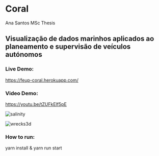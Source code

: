 # Coral
Ana Santos MSc Thesis

## Visualização de dados marinhos aplicados ao planeamento e supervisão de veículos autónomos

### Live Demo:
https://feup-coral.herokuapp.com/

### Video Demo: 
https://youtu.be/tZUFkElf5pE


![salinity](https://user-images.githubusercontent.com/17862764/88907219-4b412a80-d250-11ea-9627-7f130ce88774.png)

![wrecks3d](https://user-images.githubusercontent.com/17862764/88907226-4d0aee00-d250-11ea-9df4-56c339233a13.png)


### How to run:
<!---
npm install & npm start
-->
yarn install & yarn run start
